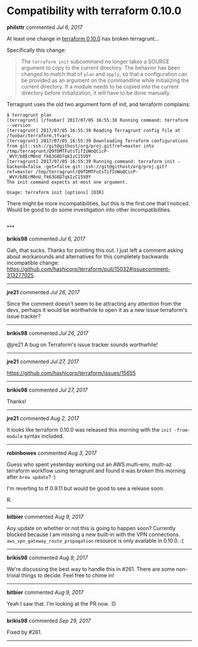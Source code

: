 # Compatibility with terraform 0.10.0

**philsttr** commented *Jul 6, 2017*

At least one change in [terraform 0.10.0](https://github.com/hashicorp/terraform/blob/master/CHANGELOG.md#0100-beta1-june-22-2017) has broken terragrunt...

Specifically this change:

> The `terraform init` subcommand no longer takes a SOURCE argument to copy to the current directory. The behavior has been changed to match that of `plan` and `apply`, so that a configuration can be provided as an argument on the commandline while initializing the current directory. If a module needs to be copied into the current directory before initialization, it will have to be done manually.


Terragrunt uses the old two argument form of init, and terraform complains:

```
$ terragrunt plan
[terragrunt] [/foobar] 2017/07/05 16:55:38 Running command: terraform --version
[terragrunt] 2017/07/05 16:55:39 Reading Terragrunt config file at /foobar/terraform.tfvars
[terragrunt] 2017/07/05 16:55:39 Downloading Terraform configurations from git::ssh://git@githost/org/proj.git?ref=master into /tmp/terragrunt/Q9fDMTFutsTifIUWoQCicP-_WVY/b8EcM0nU_fk63G8D7qkIzC15V0Y
[terragrunt] 2017/07/05 16:55:39 Running command: terraform init -backend=false -get=false git::ssh://git@githost/org/proj.git?ref=master /tmp/terragrunt/Q9fDMTFutsTifIUWoQCicP-_WVY/b8EcM0nU_fk63G8D7qkIzC15V0Y
The init command expects at most one argument.

Usage: terraform init [options] [DIR]
```


There might be more incompatibilities, but this is the first one that I noticed.  Would be good to do some investigation into other incompatibilities.


<br />
***


**brikis98** commented *Jul 6, 2017*

Gah, that sucks. Thanks for pointing this out. I just left a comment asking about workarounds and alternatives for this completely backwards incompatible change: https://github.com/hashicorp/terraform/pull/15032#issuecomment-313277025.
***

**jre21** commented *Jul 26, 2017*

Since the comment doesn't seem to be attracting any attention from the devs, perhaps it would be worthwhile to open it as a new issue terraform's issue tracker?
***

**brikis98** commented *Jul 26, 2017*

@jre21 A bug on Terraform's issue tracker sounds worthwhile!
***

**jre21** commented *Jul 27, 2017*

https://github.com/hashicorp/terraform/issues/15655
***

**brikis98** commented *Jul 27, 2017*

Thanks!
***

**jre21** commented *Aug 2, 2017*

It looks like terraform 0.10.0 was released this morning with the `init -from-module` syntax included.
***

**robinbowes** commented *Aug 3, 2017*

Guess who spent yesterday working out an AWS multi-env, multi-az terraform workflow using terragrunt and found it was broken this morning after `brew update`? :)

I'm reverting to tf 0.9.11 but would be good to see a release soon.

R.
***

**bitbier** commented *Aug 9, 2017*

Any update on whether or not this is going to happen soon? Currently blocked because I am missing a new built-in with the VPN connections. `aws_vpn_gateway_route_propagation` resource is only available in 0.10.0. :(
***

**brikis98** commented *Aug 9, 2017*

We're discussing the best way to handle this in #261. There are some non-trivial things to decide. Feel free to chime in!
***

**bitbier** commented *Aug 9, 2017*

Yeah I saw that. I'm looking at the PR now. :D
***

**brikis98** commented *Sep 29, 2017*

Fixed by #261.
***

